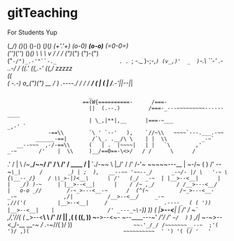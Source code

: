 # gitTeaching
For Students
Yup

(\__/)	  ()_()	        ()-()          	(_)_(_)
(+'.'+)   (o-0)   ______(o-o)______  	(=0-0=)      
('')_('') ()_()   \  \  \ v /  /  /    	(")_(")
                       (")-(")         
("`-/")_.-'"``-._                   
 . . `; -._    )-;-,_`)
 (v_,)'  _  )`-.\  ``-'
  _.- _..-_/ / ((.'
 ((,.-'   ((,/
               zzzzz               
(\(\
( -.-)
o__(")(") 
              __
              / _)
     _.----._/ /
    /         /
 __/ (  | (  |
/__.-'|_|--|_|

                              _
                            ==(W{==========-      /===-
                              ||  (.--.)         /===-_---~~~~~~~~~------____
                              | \_,|**|,__      |===-~___                _,-' `
                 -==\\        `\ ' `--'   ),    `//~\\   ~~~~`---.___.-~~
             ______-==|        /`\_. .__/\ \    | |  \\           _-~`
       __--~~~  ,-/-==\\      (   | .  |~~~~|   | |   `\        ,'
    _-~       /'    |  \\     )__/==0==-\<>/   / /      \      /
  .'        /       |   \\      /~\___/~~\/  /' /        \   /'
 /  ____  /         |    \`\.__/-~~   \  |_/'  /          \/'
/-'~    ~~~~~---__  |     ~-/~         ( )   /'        _--~`
                  \_|      /        _) | ;  ),   __--~~
                    '~~--_/      _-~/- |/ \   '-~ \             
                   {\__--_/}    / \\_>-|)<__\      \
                   /'   (_/  _-~  | |__>--<__|      | 
                  |   _/) )-~     | |__>--<__|      |   
                  / /~ ,_/       / /__>---<__/      |  
                 o-o _//        /-~_>---<__-~      / 
                 (^(~          /~_>---<__-      _-~              
                ,/|           /__>--<__/     _-~                 
             ,//('(          |__>--<__|     /                  .----_ 
            ( ( '))          |__>--<__|    |                 /' _---_~\
         `-)) )) (           |__>--<__|    |               /'  /     ~\`\
        ,/,'//( (             \__>--<__\    \            /'  //        ||
      ,( ( ((, ))              ~-__>--<_~-_  ~--____---~' _/'/        /'
    `~/  )` ) ,/|                 ~-_~>--<_/-__       __-~ _/ 
  ._-~//( )/ )) `                    ~~-'_/_/ /~~~~~~~__--~ 
   ;'( ')/ ,)(                              ~~~~~~~~~~ 
  ' ') '( (/
    '   '  `             



